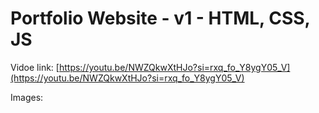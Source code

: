 # Portfolio Website - v1 - HTML, CSS, JS

Vidoe link: [https://youtu.be/NWZQkwXtHJo?si=rxq_fo_Y8ygY05_V](https://youtu.be/NWZQkwXtHJo?si=rxq_fo_Y8ygY05_V)

<!-- Live Demo: [shauryachawan.com](link) -->

Images: